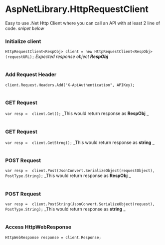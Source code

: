# AspNetLibrary.HttpRequestClient
Easy to use .Net Http Client where you can call an API with at least 2 line of code.
_snipet below_

### Initialize client 
`HttpRequestClient<RespObj> client = new HttpRequestClient<RespObj>(requestURL);`
_Expected response object **RespObj**_ 
#

### Add Request Header
`client.Request.Headers.Add("X-ApiAuthentication", APIKey);`
#

### **GET** Request  
`var resp =  client.Get();`
_This would return response as **RespObj** _
#

### **GET** Request  
`var resp =  client.GetStrng();`
_This would return response as **string** _
#

### **POST** Request 
`var resp =  client.Post(JsonConvert.SerializeObject(requestObject), PostType.String);`
_This would return response as **RespObj** _
#

### **POST** Request  
`var resp =  client.PostString(JsonConvert.SerializeObject(request), PostType.String);`
_This would return response as **string** _
#

### Access HttpWebResponse
`HttpWebResponse response = client.Response;`
